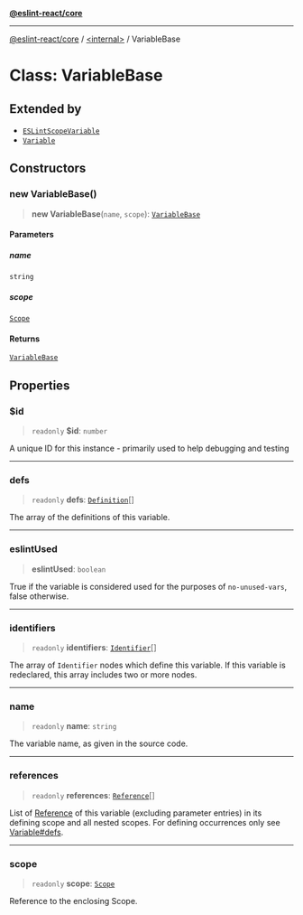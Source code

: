 [**@eslint-react/core**](../../README.md)

***

[@eslint-react/core](../../README.md) / [\<internal\>](../README.md) / VariableBase

# Class: VariableBase

## Extended by

- [`ESLintScopeVariable`](ESLintScopeVariable.md)
- [`Variable`](Variable.md)

## Constructors

### new VariableBase()

> **new VariableBase**(`name`, `scope`): [`VariableBase`](VariableBase.md)

#### Parameters

##### name

`string`

##### scope

[`Scope`](../type-aliases/Scope.md)

#### Returns

[`VariableBase`](VariableBase.md)

## Properties

### $id

> `readonly` **$id**: `number`

A unique ID for this instance - primarily used to help debugging and testing

***

### defs

> `readonly` **defs**: [`Definition`](../type-aliases/Definition.md)[]

The array of the definitions of this variable.

***

### eslintUsed

> **eslintUsed**: `boolean`

True if the variable is considered used for the purposes of `no-unused-vars`, false otherwise.

***

### identifiers

> `readonly` **identifiers**: [`Identifier`](../interfaces/Identifier.md)[]

The array of `Identifier` nodes which define this variable.
If this variable is redeclared, this array includes two or more nodes.

***

### name

> `readonly` **name**: `string`

The variable name, as given in the source code.

***

### references

> `readonly` **references**: [`Reference`](Reference.md)[]

List of [Reference](Reference.md) of this variable (excluding parameter entries)  in its defining scope and all nested scopes.
For defining occurrences only see [Variable#defs](Variable.md#defs).

***

### scope

> `readonly` **scope**: [`Scope`](../type-aliases/Scope.md)

Reference to the enclosing Scope.
